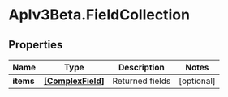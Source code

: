 # ApIv3Beta.FieldCollection

## Properties

Name | Type | Description | Notes
------------ | ------------- | ------------- | -------------
**items** | [**[ComplexField]**](ComplexField.md) | Returned fields | [optional] 


